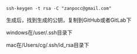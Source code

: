 ~~~shell
ssh-keygen -t rsa -C "zanpocc@gmail.com"
~~~



生成后，找到生成的公钥，复制到GitHub或者GitLab下



windows在/user/.ssh目录下

mac在/Users/cg/.ssh/id_rsa目录下



